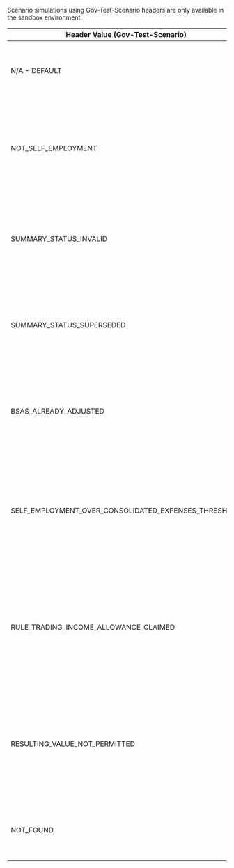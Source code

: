 <p>Scenario simulations using Gov-Test-Scenario headers are only available in the sandbox environment.</p>
<table>
    <thead>
        <tr>
            <th>Header Value (Gov-Test-Scenario)</th>
            <th>Scenario</th>
        </tr>
    </thead>
    <tbody>
        <tr>
            <td><p>N/A - DEFAULT</p></td>
            <td><p>Simulates a successful response for a self-employment.</p></td>
        </tr>
        <tr>
            <td><p>NOT_SELF_EMPLOYMENT</p></td>
            <td><p>Simulates the error response where the BSAS ID is for an incorrect type of business.</p></td>
        </tr>
        <tr>
            <td><p>SUMMARY_STATUS_INVALID</p></td>
            <td><p>Simulates the error response where the summary is invalid and cannot be adjusted.</p></td>
        </tr>
        <tr>
            <td><p>SUMMARY_STATUS_SUPERSEDED</p></td>
            <td><p>Simulates the error response where the summary is superseded and cannot be adjusted.</p></td>
        </tr>
        <tr>
            <td><p>BSAS_ALREADY_ADJUSTED</p></td>
            <td><p>Simulates the error response where the summary has already been adjusted.</p></td>
        </tr>
        <tr>
            <td><p>SELF_EMPLOYMENT_OVER_CONSOLIDATED_EXPENSES_THRESHOLD</p></td>
            <td><p>Simulates the error response where the cumulative turnover amount exceeds the consolidated expenses threshold.</p></td>
        </tr>
        <tr>
            <td><p>RULE_TRADING_INCOME_ALLOWANCE_CLAIMED</p></td>
            <td><p>Simulates the error response where a claim for trading income allowance was made - cannot also have expenses.</p></td>
        </tr>
        <tr>
            <td><p>RESULTING_VALUE_NOT_PERMITTED</p></td>
            <td><p>Simulates the error response that may occur if one or more adjustments submitted would result in a negative value.</p></td>
        </tr>
        <tr>
            <td><p>NOT_FOUND</p></td>
            <td><p>Simulates the scenario where no data was found.</p></td>
        </tr>
    </tbody>
</table>
